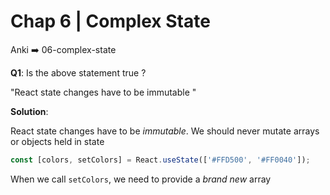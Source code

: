 # Chap 6 | Complex State

Anki ➡️ 06-complex-state

**Q1**: Is the above statement true ? 

"React state changes have to be immutable "

**Solution**:

React state changes have to be *immutable*. We should never mutate arrays or objects held in state 

```jsx
const [colors, setColors] = React.useState(['#FFD500', '#FF0040']);
```

When we call `setColors`, we need to provide a *brand new* array


